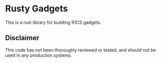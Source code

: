 # Rusty Gadgets

This is a rust library for building R1CS gadgets.


## Disclaimer

This code has not been thoroughly reviewed or tested, and should not be used in any production systems.
